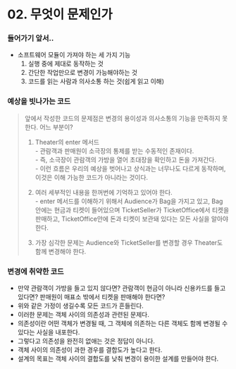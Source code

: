 ﻿# 02. 무엇이 문제인가

### 들어가기 앞서..

- 소프트웨어 모듈이 가져야 하는 세 가지 기능
    1. 실행 중에 제대로 동작하는 것
    2. 간단한 작업만으로 변경이 가능해야하는 것
    3. 코드를 읽는 사람과 의사소통 하는 것(쉽게 읽고 이해)

### 예상을 빗나가는 코드

> 앞에서 작성한 코드의 문제점은 변경의 용이성과 의사소통의 기능을 만족하지 못한다. 
> 어느 부분이?
>1. Theater의 enter 메서드
><br>- 관람객과 판매원이 소극장의 통제를 받는 수동적인 존재이다.
><br>- 즉, 소극장이 관람객의 가방을 열어 초대장을 확인하고 돈을 가져간다.
><br>- 이런 흐름은 우리의 예상을 벗어나고 상식과는 너무나도 다르게 동작하며, 이것은 이해 가능한 코드가 아니라는 것이다.
>
>2. 여러 세부적인 내용을 한꺼번에 기억하고 있어야 한다. 
><br> - enter 메서드를 이해하기 위해서 Audience가 Bag을 가지고 있고, Bag 안에는 현금과 티켓이 들어있으며 TicketSeller가 TicketOffice에서 티켓을 판매하고, TicketOffice안에 돈과 티켓이 보관돼 있다는 모든 사실을 알아야 한다.
>
>3. 가장 심각한 문제는 Audience와 TicketSeller를 변경할 경우 Theater도 함께 변경해야 한다.
> 

### 변경에 취약한 코드

- 만약 관람객이 가방을 들고 있지 않다면? 관람객이 현금이 아니라 신용카드를 들고 있다면? 판매원이 매표소 밖에서 티켓을 판매해야 한다면?
- 위와 같은 가정이 생길수록 모든 코드가 흔들린다.
- 이러한 문제는 객체 사이의 의존성과 관련된 문제다.
- 의존성이란 어떤 객체가 변경될 때, 그 객체에 의존하는 다른 객체도 함께 변경될 수 있다는 사실을 내포한다.
- 그렇다고 의존성을 완전히 없애는 것은 정답이 아니다.
- 객체 사이의 의존성이 과한 경우를 결합도가 높다고 한다.
- 설계의 목표는 객체 사이의 결합도를 낮춰 변경이 용이한 설계를 만들어야 한다.